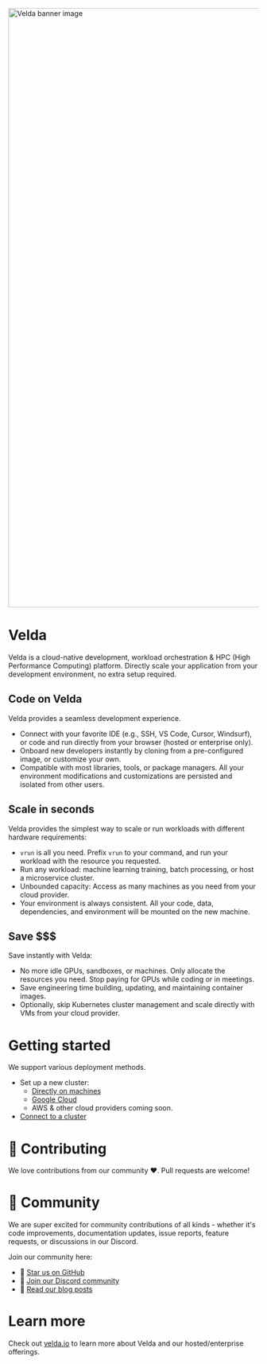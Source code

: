 <a href="https://velda.io">
    <img width="2334" height="1206" alt="Velda banner image" src="https://github.com/user-attachments/assets/31e8ba86-df2b-4be3-a43d-7b61d1a3b6f0" />
</a>

# Velda

Velda is a cloud-native development, workload orchestration & HPC (High Performance Computing) platform. Directly scale your application from your development environment, no extra setup required.

## Code on Velda

Velda provides a seamless development experience.
* Connect with your favorite IDE (e.g., SSH, VS Code, Cursor, Windsurf), or code and run directly from your browser (hosted or enterprise only).
* Onboard new developers instantly by cloning from a pre-configured image, or customize your own.
* Compatible with most libraries, tools, or package managers. All your environment modifications and customizations are persisted and isolated from other users.

## Scale in seconds
Velda provides the simplest way to scale or run workloads with different hardware requirements:
* `vrun` is all you need. Prefix `vrun` to your command, and run your workload with the resource you requested.
* Run any workload: machine learning training, batch processing, or host a microservice cluster.
* Unbounded capacity: Access as many machines as you need from your cloud provider.
* Your environment is always consistent. All your code, data, dependencies, and environment will be mounted on the new machine.

## Save $$$
Save instantly with Velda:
* No more idle GPUs, sandboxes, or machines. Only allocate the resources you need. Stop paying for GPUs while coding or in meetings.
* Save engineering time building, updating, and maintaining container images.
* Optionally, skip Kubernetes cluster management and scale directly with VMs from your cloud provider.

# Getting started
We support various deployment methods.
* Set up a new cluster:
  * [Directly on machines](docs/cluster_setup.md)
  * [Google Cloud](docs/terraform_gcp.md)
  * AWS & other cloud providers coming soon.
* [Connect to a cluster](docs/connect.md)

# 🤝 Contributing
We love contributions from our community ❤️. Pull requests are welcome!

# 👥 Community
We are super excited for community contributions of all kinds - whether it's code improvements, documentation updates, issue reports, feature requests, or discussions in our Discord.

Join our community here:

* 🌟 [Star us on GitHub](https://github.com/velda-io/velda)
* 👋 [Join our Discord community](https://discord.gg/MJQbeE33)
* 📜 [Read our blog posts](https://blog.velda.io)

# Learn more
Check out [velda.io](https://velda.io) to learn more about Velda and our hosted/enterprise offerings.
